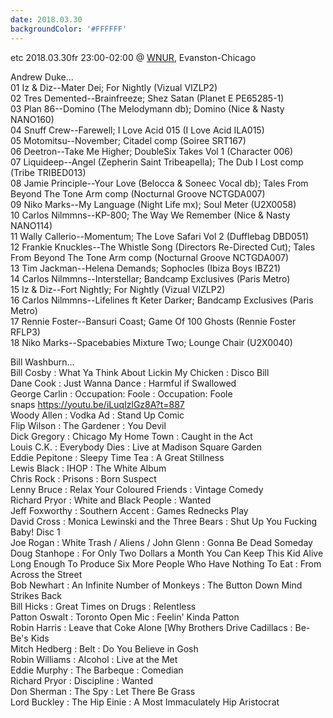 ```yaml
---
date: 2018.03.30
backgroundColor: '#FFFFFF'
---
```


etc 2018.03.30fr 23:00-02:00 @ [WNUR](http://www.wnur.org/), Evanston-Chicago  

Andrew Duke...  
01 Iz & Diz--Mater Dei; For Nightly (Vizual VIZLP2)  
02 Tres Demented--Brainfreeze; Shez Satan (Planet E PE65285-1)  
03 Plan 86--Domino (The Melodymann db); Domino (Nice & Nasty NANO160)  
04 Snuff Crew--Farewell; I Love Acid 015 (I Love Acid ILA015)  
05 Motomitsu--November; Citadel comp (Soiree SRT167)  
06 Deetron--Take Me Higher; DoubleSix Takes Vol 1 (Character 006)  
07 Liquideep--Angel (Zepherin Saint Tribeapella); The Dub I Lost comp (Tribe TRIBED013)  
08 Jamie Principle--Your Love (Belocca & Soneec Vocal db); Tales From Beyond The Tone Arm comp (Nocturnal Groove NCTGDA007)  
09 Niko Marks--My Language (Night Life mx); Soul Meter (U2X0058)  
10 Carlos Nilmmns--KP-800; The Way We Remember (Nice & Nasty NANO114)  
11 Wally Callerio--Momentum; The Love Safari Vol 2 (Dufflebag DBD051)  
12 Frankie Knuckles--The Whistle Song (Directors Re-Directed Cut); Tales From Beyond The Tone Arm comp (Nocturnal Groove NCTGDA007)  
13 Tim Jackman--Helena Demands; Sophocles (Ibiza Boys IBZ21)  
14 Carlos Nilmmns--Interstellar; Bandcamp Exclusives (Paris Metro)  
15 Iz & Diz--Fort Nightly; For Nightly (Vizual VIZLP2)  
16 Carlos Nilmmns--Lifelines ft Keter Darker; Bandcamp Exclusives (Paris Metro)  
17 Rennie Foster--Bansuri Coast; Game Of 100 Ghosts (Rennie Foster RFLP3)  
18 Niko Marks--Spacebabies Mixture Two; Lounge Chair (U2X0040)  

Bill Washburn...  
Bill Cosby : What Ya Think About Lickin My Chicken : Disco Bill  
Dane Cook : Just Wanna Dance : Harmful if Swallowed  
George Carlin : Occupation: Foole : Occupation: Foole  
snaps https://youtu.be/iLuqIzlGz8A?t=887  
Woody Allen : Vodka Ad : Stand Up Comic  
Flip Wilson : The Gardener : You Devil  
Dick Gregory : Chicago My Home Town : Caught in the Act  
Louis C.K. : Everybody Dies : Live at Madison Square Garden  
Eddie Pepitone : Sleepy Time Tea : A Great Stillness  
Lewis Black : IHOP : The White Album  
Chris Rock : Prisons : Born Suspect  
Lenny Bruce : Relax Your Coloured Friends : Vintage Comedy  
Richard Pryor : White and Black People : Wanted  
Jeff Foxworthy : Southern Accent : Games Rednecks Play  
David Cross : Monica Lewinski and the Three Bears : Shut Up You Fucking Baby! Disc 1  
Joe Rogan : White Trash / Aliens / John Glenn : Gonna Be Dead Someday  
Doug Stanhope : For Only Two Dollars a Month You Can Keep This Kid Alive Long Enough To Produce Six More People Who Have Nothing To Eat : From Across the Street  
Bob Newhart : An Infinite Number of Monkeys : The Button Down Mind Strikes Back  
Bill Hicks : Great Times on Drugs : Relentless  
Patton Oswalt : Toronto Open Mic : Feelin' Kinda Patton  
Robin Harris : Leave that Coke Alone \[Why Brothers Drive Cadillacs : Be-Be's Kids  
Mitch Hedberg : Belt : Do You Believe in Gosh  
Robin Williams : Alcohol : Live at the Met  
Eddie Murphy : The Barbeque : Comedian  
Richard Pryor : Discipline : Wanted  
Don Sherman : The Spy : Let There Be Grass  
Lord Buckley : The Hip Einie : A Most Immaculately Hip Aristocrat